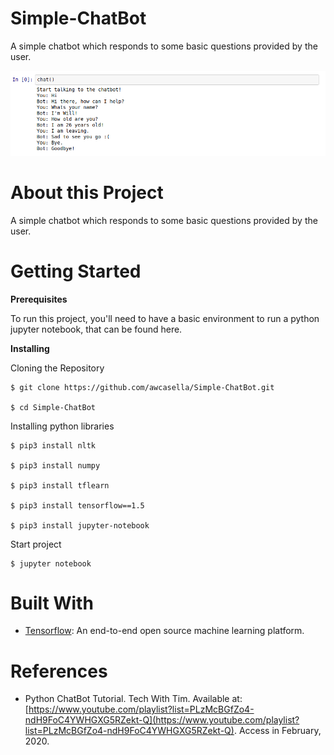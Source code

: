 # Simple-ChatBot

A simple chatbot which responds to some basic questions provided by the user.

![](Screenshot.png)

# About this Project

A simple chatbot which responds to some basic questions provided by the user.

# Getting Started

**Prerequisites**

To run this project, you'll need to have a basic environment to run a python jupyter notebook, that can be found here.

**Installing**

Cloning the Repository

    $ git clone https://github.com/awcasella/Simple-ChatBot.git

    $ cd Simple-ChatBot
  
Installing python libraries

    $ pip3 install nltk

    $ pip3 install numpy

    $ pip3 install tflearn

    $ pip3 install tensorflow==1.5
    
    $ pip3 install jupyter-notebook

Start project
    
    $ jupyter notebook

# Built With
- [Tensorflow](https://www.tensorflow.org): An end-to-end open source machine learning platform.

# References
- Python ChatBot Tutorial. Tech With Tim. Available at: [https://www.youtube.com/playlist?list=PLzMcBGfZo4-ndH9FoC4YWHGXG5RZekt-Q](https://www.youtube.com/playlist?list=PLzMcBGfZo4-ndH9FoC4YWHGXG5RZekt-Q). Access in February, 2020.

